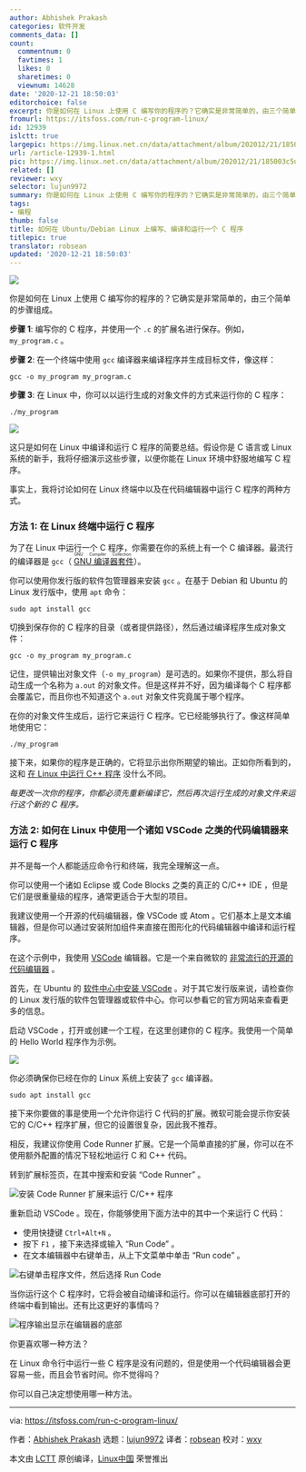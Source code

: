 ```yaml
---
author: Abhishek Prakash
categories: 软件开发
comments_data: []
count:
  commentnum: 0
  favtimes: 1
  likes: 0
  sharetimes: 0
  viewnum: 14628
date: '2020-12-21 18:50:03'
editorchoice: false
excerpt: 你是如何在 Linux 上使用 C 编写你的程序的？它确实是非常简单的，由三个简单的步骤组成。
fromurl: https://itsfoss.com/run-c-program-linux/
id: 12939
islctt: true
largepic: https://img.linux.net.cn/data/attachment/album/202012/21/185003c5upl6pibr5lllrl.png
url: /article-12939-1.html
pic: https://img.linux.net.cn/data/attachment/album/202012/21/185003c5upl6pibr5lllrl.png.thumb.jpg
related: []
reviewer: wxy
selector: lujun9972
summary: 你是如何在 Linux 上使用 C 编写你的程序的？它确实是非常简单的，由三个简单的步骤组成。
tags:
- 编程
thumb: false
title: 如何在 Ubuntu/Debian Linux 上编写、编译和运行一个 C 程序
titlepic: true
translator: robsean
updated: '2020-12-21 18:50:03'
---
```


![](/data/attachment/album/202012/21/185003c5upl6pibr5lllrl.png)


你是如何在 Linux 上使用 C 编写你的程序的？它确实是非常简单的，由三个简单的步骤组成。


**步骤 1**: 编写你的 C 程序，并使用一个 `.c` 的扩展名进行保存。例如，`my_program.c` 。


**步骤 2**: 在一个终端中使用 `gcc` 编译器来编译程序并生成目标文件，像这样：



```
gcc -o my_program my_program.c

```

**步骤 3**: 在 Linux 中，你可以以运行生成的对象文件的方式来运行你的 C 程序：



```
./my_program

```

![](/data/attachment/album/202012/21/185003jc44hgj7kjgyccc7.png)


这只是如何在 Linux 中编译和运行 C 程序的简要总结。假设你是 C 语言或 Linux 系统的新手，我将仔细演示这些步骤，以便你能在 Linux 环境中舒服地编写 C 程序。


事实上，我将讨论如何在 Linux 终端中以及在代码编辑器中运行 C 程序的两种方式。


### 方法 1: 在 Linux 终端中运行 C 程序


为了在 Linux 中运行一个 C 程序，你需要在你的系统上有一个 C 编译器。最流行的编译器是 `gcc`（<ruby> <a href="https://gcc.gnu.org/">  GNU 编译器套件 </a> <rt>  GNU Compiler Collection </rt></ruby>）。


你可以使用你发行版的软件包管理器来安装 `gcc` 。在基于 Debian 和 Ubuntu 的 Linux 发行版中，使用 `apt` 命令：



```
sudo apt install gcc

```

切换到保存你的 C 程序的目录（或者提供路径），然后通过编译程序生成对象文件：



```
gcc -o my_program my_program.c

```

记住，提供输出对象文件（`-o my_program`）是可选的。如果你不提供，那么将自动生成一个名称为 `a.out` 的对象文件。但是这样并不好，因为编译每个 C 程序都会覆盖它，而且你也不知道这个 `a.out` 对象文件究竟属于哪个程序。


在你的对象文件生成后，运行它来运行 C 程序。它已经能够执行了。像这样简单地使用它：



```
./my_program

```

接下来，如果你的程序是正确的，它将显示出你所期望的输出。正如你所看到的，这和 [在 Linux 中运行 C++ 程序](https://itsfoss.com/c-plus-plus-ubuntu/) 没什么不同。


*每更改一次你的程序，你都必须先重新编译它，然后再次运行生成的对象文件来运行这个新的 C 程序。*


### 方法 2: 如何在 Linux 中使用一个诸如 VSCode 之类的代码编辑器来运行 C 程序


并不是每一个人都能适应命令行和终端，我完全理解这一点。


你可以使用一个诸如 Eclipse 或 Code Blocks 之类的真正的 C/C++ IDE ，但是它们是很重量级的程序，通常更适合于大型的项目。


我建议使用一个开源的代码编辑器，像 VSCode 或 Atom 。它们基本上是文本编辑器，但是你可以通过安装附加组件来直接在图形化的代码编辑器中编译和运行程序。


在这个示例中，我使用 [VSCode](https://code.visualstudio.com) 编辑器。它是一个来自微软的 [非常流行的开源的代码编辑器](https://itsfoss.com/best-modern-open-source-code-editors-for-linux/) 。


首先，在 Ubuntu 的 [软件中心中安装 VSCode](https://itsfoss.com/install-visual-studio-code-ubuntu/) 。对于其它发行版来说，请检查你的 Linux 发行版的软件包管理器或软件中心。你可以参看它的官方网站来查看更多的信息。


启动 VSCode ，打开或创建一个工程，在这里创建你的 C 程序。我使用一个简单的 Hello World 程序作为示例。


![](/data/attachment/album/202012/21/185004gqa8aaa8h0h89ohn.png)


你必须确保你已经在你的 Linux 系统上安装了 `gcc` 编译器。



```
sudo apt install gcc

```

接下来你要做的事是使用一个允许你运行 C 代码的扩展。微软可能会提示你安装它的 C/C++ 程序扩展，但它的设置很复杂，因此我不推荐。


相反，我建议你使用 Code Runner 扩展。它是一个简单直接的扩展，你可以在不使用额外配置的情况下轻松地运行 C 和 C++ 代码。


转到扩展标签页，在其中搜索和安装 “Code Runner” 。


![安装 Code Runner 扩展来运行 C/C++ 程序](/data/attachment/album/202012/21/185004vx8bsgu181fbgub1.png)


重新启动 VSCode 。现在，你能够使用下面方法中的其中一个来运行 C 代码：


* 使用快捷键 `Ctrl+Alt+N` 。
* 按下 `F1` ，接下来选择或输入 “Run Code” 。
* 在文本编辑器中右键单击，从上下文菜单中单击 “Run code” 。


![右键单击程序文件，然后选择 Run Code](/data/attachment/album/202012/21/185005bnsivnlswnsrcwss.jpg)


当你运行这个 C 程序时，它将会被自动编译和运行。你可以在编辑器底部打开的终端中看到输出。还有比这更好的事情吗？


![程序输出显示在编辑器的底部](/data/attachment/album/202012/21/185005egr5a57rggraqr7r.jpg)


你更喜欢哪一种方法？


在 Linux 命令行中运行一些 C 程序是没有问题的，但是使用一个代码编辑器会更容易一些，而且会节省时间。你不觉得吗？


你可以自己决定想使用哪一种方法。




---


via: <https://itsfoss.com/run-c-program-linux/>


作者：[Abhishek Prakash](https://itsfoss.com/author/abhishek/) 选题：[lujun9972](https://github.com/lujun9972) 译者：[robsean](https://github.com/robsean) 校对：[wxy](https://github.com/wxy)


本文由 [LCTT](https://github.com/LCTT/TranslateProject) 原创编译，[Linux中国](https://linux.cn/) 荣誉推出